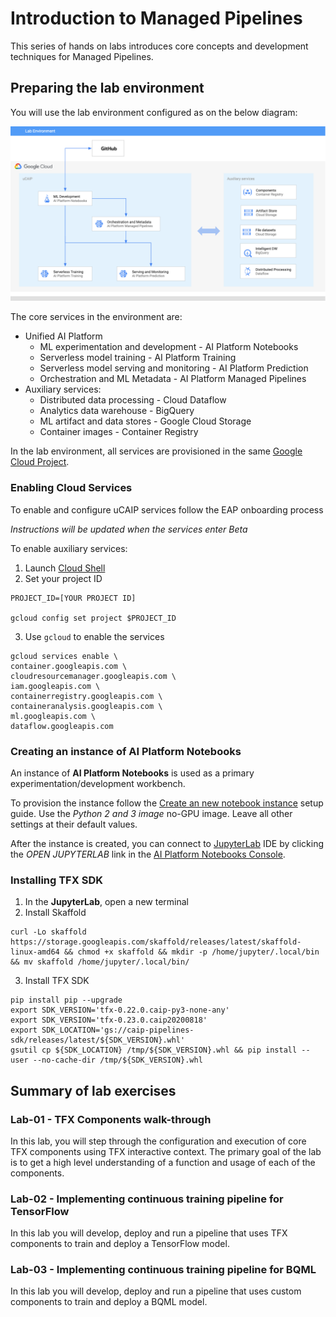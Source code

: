 # Introduction to Managed Pipelines

This series of hands on labs introduces core concepts and development techniques for Managed Pipelines.


## Preparing the lab environment
You will use the lab environment configured as on the below diagram:

![Lab env](/images/managed-lab.png)

The core services in the environment are:
- Unified AI Platform 
    - ML experimentation and development - AI Platform Notebooks 
    - Serverless model training - AI Platform Training  
    - Serverless model serving and monitoring - AI Platform Prediction 
    - Orchestration and ML Metadata  - AI Platform Managed Pipelines
- Auxiliary services:
    - Distributed data processing - Cloud Dataflow  
    - Analytics data warehouse - BigQuery 
    - ML artifact and data stores - Google Cloud Storage 
    - Container images - Container Registry

    
In the lab environment, all services are provisioned in the same [Google Cloud Project](https://cloud.google.com/storage/docs/projects). 

### Enabling Cloud Services

To enable and configure uCAIP services follow the EAP onboarding process

*Instructions will be updated when the services enter Beta*

To enable auxiliary services:
1. Launch [Cloud Shell](https://cloud.google.com/shell/docs/launching-cloud-shell)
2. Set your project ID
```
PROJECT_ID=[YOUR PROJECT ID]

gcloud config set project $PROJECT_ID
```
3. Use `gcloud` to enable the services
```
gcloud services enable \
container.googleapis.com \
cloudresourcemanager.googleapis.com \
iam.googleapis.com \
containerregistry.googleapis.com \
containeranalysis.googleapis.com \
ml.googleapis.com \
dataflow.googleapis.com 
```

### Creating an instance of AI Platform Notebooks

An instance of **AI Platform Notebooks** is used as a primary experimentation/development workbench.

To provision the instance follow the [Create an new notebook instance](https://cloud.google.com/ai-platform/notebooks/docs/create-new) setup guide. Use the *Python 2 and 3 image* no-GPU image. Leave all other settings at their default values.

After the instance is created, you can connect to [JupyterLab](https://jupyter.org/) IDE by clicking the *OPEN JUPYTERLAB* link in the [AI Platform Notebooks Console](https://console.cloud.google.com/ai-platform/notebooks/instances).

### Installing TFX SDK

1. In the **JupyterLab**, open a new terminal
2. Install Skaffold
```
curl -Lo skaffold  https://storage.googleapis.com/skaffold/releases/latest/skaffold-linux-amd64 && chmod +x skaffold && mkdir -p /home/jupyter/.local/bin && mv skaffold /home/jupyter/.local/bin/
```
3. Install TFX SDK
```
pip install pip --upgrade
export SDK_VERSION='tfx-0.22.0.caip-py3-none-any'
export SDK_VERSION='tfx-0.23.0.caip20200818'
export SDK_LOCATION='gs://caip-pipelines-sdk/releases/latest/${SDK_VERSION}.whl'
gsutil cp ${SDK_LOCATION} /tmp/${SDK_VERSION}.whl && pip install --user --no-cache-dir /tmp/${SDK_VERSION}.whl
```


## Summary of lab exercises

### Lab-01 - TFX Components walk-through
In this lab, you will step through the configuration and execution of core TFX components using TFX interactive context. The primary goal of the lab is to get a high level understanding of a function and usage of each of the components. 

### Lab-02 - Implementing continuous training pipeline for TensorFlow
In this lab you will develop, deploy and run a pipeline that uses TFX components to train and deploy a TensorFlow model.

### Lab-03 - Implementing continuous training pipeline for BQML
In this lab you will develop, deploy and run a pipeline that uses custom components to train and deploy a BQML model.


